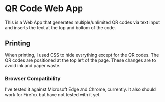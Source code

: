 # QR Code Web App
This is a Web App that generates multiple/unlimited QR codes via text input and
inserts the text at the top and bottom of the code.  

## Printing
When printing, I used CSS to hide everything except for the QR codes.  The QR 
codes are positioned at the top left of the page.  These changes are to avoid 
ink and paper waste. 

### Browser Compatibility
I've tested it against Microsoft Edge and Chrome, currently.  It also should
work for Firefox but have not tested with it yet.

